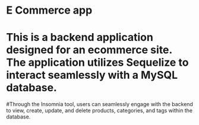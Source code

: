 # E Commerce app
# This is a backend application designed for an ecommerce site. The application utilizes Sequelize to interact seamlessly with a MySQL database. 
#Through the Insomnia tool, users can seamlessly engage with the backend to view, create, update, and delete products, categories, and tags within the database.





 
